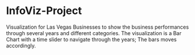 # InfoViz-Project
Visualization for Las Vegas Businesses to show the business performances through several years and different categories. 
The visualization is a Bar Chart with a time slider to navigate through the years; The bars moves accordingly.
